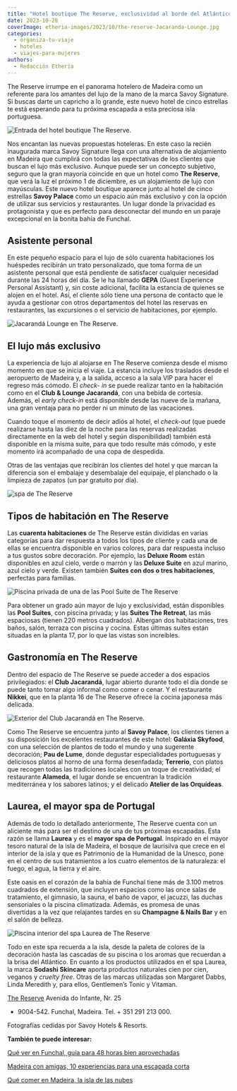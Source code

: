 ```yaml
---
title: "Hotel boutique The Reserve, exclusividad al borde del Atlántico en Madeira"
date: 2023-10-28
coverImage: etheria-images/2023/10/the-reserve-Jacaranda-Lounge.jpg
categories: 
  - organiza-tu-viaje
  - hoteles
  - viajes-para-mujeres
authors: 
  - Redacción Etheria
---
```


The Reserve irrumpe en el panorama hotelero de Madeira como un referente para los 
amantes del lujo de la mano de la marca Savoy Signature. Si buscas darte un capricho a 
lo grande, este nuevo hotel de cinco estrellas te está esperando para tu próxima 
escapada a esta preciosa isla portuguesa. 

![Entrada del hotel boutique The Reserve.](etheria-images/2023/10/Hotel-the-reserve-entrada.jpg "Entrada del hotel boutique The Reserve.")

Nos encantan las nuevas propuestas hoteleras. En este caso la recién inaugurada marca 
Savoy Signature llega con una alternativa de alojamiento en Madeira que cumplirá con 
todas las expectativas de los clientes que buscan el lujo más exclusivo. Aunque puede 
ser un concepto subjetivo, seguro que la gran mayoría coincide en que un hotel como 
**The Reserve**, que verá la luz el próximo 1 de diciembre, es un alojamiento de lujo 
con mayúsculas. Este nuevo hotel boutique aparece junto al hotel de cinco estrellas 
**Savoy Palace** como un espacio aún más exclusivo y con la opción de utilizar sus 
servicios y restaurantes. Un lugar donde la privacidad es protagonista y que es perfecto 
para desconectar del mundo en un paraje excepcional en la bonita bahía de Funchal. 

## Asistente personal

En este pequeño espacio para el lujo de sólo cuarenta habitaciones los huéspedes 
recibirán un trato personalizado, que toma forma de un asistente personal que está 
pendiente de satisfacer cualquier necesidad durante las 24 horas del día. Se le ha 
llamado **GEPA** (Guest Experience Personal Assistant) y, sin coste adicional, facilita 
la estancia de quienes se alojen en el hotel. Así, el cliente sólo tiene una persona de 
contacto que le ayuda a gestionar con otros departamentos del hotel las reservas en 
restaurantes, las excursiones o el servicio de habitaciones, por ejemplo. 

![Jacarandá Lounge en The Reserve.](etheria-images/2023/10/the-reserve-madeira-Jacaranda-Lounge.jpg "Jacarandá Lounge en The Reserve.")

## El lujo más exclusivo

La experiencia de lujo al alojarse en The Reserve comienza desde el mismo momento en que 
se inicia el viaje. La estancia incluye los traslados desde el aeropuerto de Madeira y, 
a la salida, acceso a la sala VIP para hacer el regreso más cómodo. El _check- in_ se 
puede realizar tanto en la habitación como en el **Club & Lounge Jacarandá**, con una 
bebida de cortesía. Además, el _early check-in_ está disponible desde las nueve de la 
mañana, una gran ventaja para no perder ni un minuto de las vacaciones. 

Cuando toque el momento de decir adiós al hotel, el _check-out_ (que puede realizarse 
hasta las diez de la noche para las reservas realizadas directamente en la web del hotel 
y según disponibilidad) también está disponible en la misma suite, para que todo resulte 
más cómodo, y este momento irá acompañado de una copa de despedida. 

Otras de las ventajas que recibirán los clientes del hotel y que marcan la diferencia 
son el embalaje y desembalaje del equipaje, el planchado o la limpieza de zapatos (un 
par gratuito por día). 

![spa de The Reserve](etheria-images/2023/10/the-reserve-madeira-Laurea-Spa-relajacion.jpg "Zona de relajación del spa del hotel, Laurea.")

## Tipos de habitación en The Reserve

Las **cuarenta habitaciones** de The Reserve están divididas en varias categorías para 
dar respuesta a todos los tipos de cliente y cada una de ellas se encuentra disponible 
en varios colores, para dar respuesta incluso a tus gustos sobre decoración. Por 
ejemplo, las **Deluxe Room** están disponibles en azul cielo, verde o marrón y las 
**Deluxe Suite** en azul marino, azul cielo y verde. Existen también **Suites con dos o 
tres habitaciones**, perfectas para familias. 

![Piscina privada de una de las Pool Suite de The Reserve](etheria-images/2023/10/the-reserve-madeira-Pool-Suite.jpg "Piscina privada de una de las Pool Suite.")

Para obtener un grado aún mayor de lujo y exclusividad, están disponibles las **Pool 
Suites**, con piscina privada; y las **Suites The Retreat**, las más espaciosas (tienen 
220 metros cuadrados). Albergan dos habitaciones, tres baños, salón, terraza con piscina 
y cocina. Estas últimas suites están situadas en la planta 17, por lo que las vistas son 
increíbles. 

## Gastronomía en The Reserve

Dentro del espacio de The Reserve se puede acceder a dos espacios privilegiados: el 
**Club Jacarandá**, lugar abierto durante todo el día donde se puede tanto tomar algo 
informal como comer o cenar. Y el restaurante **Nikkei**, que en la planta 16 de The 
Reserve ofrece la cocina japonesa más delicada. 

![Exterior del Club Jacarandá en The Reserve.](etheria-images/2023/10/the-reserve-Jacaranda-Lounge.jpg "Exterior del Club Jacarandá en The Reserve.")

Como The Reserve se encuentra junto al **Savoy Palace**, los clientes tienen a su 
disposición los excelentes restaurantes de este hotel: **Galáxia Skyfood**, con una 
selección de plantos de todo el mundo y una sugerente decoración; **Pau de Lume**, donde 
degustar especialidades portuguesas y deliciosos platos al horno de una forma 
desenfadada; **Terrerio**, con platos que recogen todas las tradiciones locales con un 
toque de creatividad; el restaurante **Alameda**, el lugar donde se encuentran la 
tradición mediterránea y los sabores latinos; y el delicado **Atelier de las 
Orquídeas**. 

## Laurea, el mayor spa de Portugal

Además de todo lo detallado anteriormente, The Reserve cuenta con un aliciente más para 
ser el destino de una de tus próximas escapadas. Esta razón se llama **Laurea** y es el 
**mayor spa de Portugal**. Inspirado en el mayor tesoro natural de la isla de Madeira, 
el bosque de laurisilva que crece en el interior de la isla y que es Patrimonio de la 
Humanidad de la Unesco, pone en el centro de sus tratamientos a los cuatro elementos de 
la naturaleza: el fuego, el agua, la tierra y el aire. 

Este oasis en el corazón de la bahía de Funchal tiene más de 3.100 metros cuadrados de 
extensión, que incluyen espacios como las once salas de tratamiento, el gimnasio, la 
sauna, el baño de vapor, el jacuzzi, las duchas sensoriales o la piscina climatizada. 
Además, es promesa de unas divertidas a la vez que relajantes tardes en su **Champagne & 
Nails Bar** y en el salón de belleza. 

![Piscina interior del spa Laurea de The Reserve](etheria-images/2023/10/the-reserve-Laurea-Spa-zona-aguas.jpg "Piscina interior del spa Laurea.")

Todo en este spa recuerda a la isla, desde la paleta de colores de la decoración hasta 
las cascadas de su piscina o los aromas que recuerdan a la brisa del Atlántico. En 
cuanto a los productos utilizados en el spa Laurea, la marca **Sodashi Skincare** aporta 
productos naturales cien por cien, veganos y _cruelty free_. Otras de las marcas 
utilizadas son Margaret Dabbs, Linda Meredith y, para ellos, Gentlemen’s Tonic y 
Vitaman. 

[The Reserve](https://www.savoysignature.com/en/the-reserve/) Avenida do Infante, Nr. 25 
- 9004-542. Funchal, Madeira. Tel. + 351 291 213 000. 

Fotografías cedidas por Savoy Hotels & Resorts. 

**También te puede interesar:** 

[Qué ver en Funchal, guía para 48 horas bien 
aprovechadas](https://etheriamagazine.com/2022/08/08/que-ver-funchal/) 

[Madeira con amigas, 10 experiencias para una escapada 
corta](https://etheriamagazine.com/2019/04/19/viajar-con-amigas-que-ver-madeira/) 

[Qué comer en Madeira, la isla de las 
nubes](https://etheriamagazine.com/2022/08/30/que-comer-en-madeira/)
